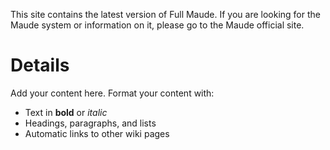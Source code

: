 This site contains the latest version of Full Maude. If you are looking for the Maude system or information on it, please go to the Maude official site.

# Details #

Add your content here.  Format your content with:
  * Text in **bold** or _italic_
  * Headings, paragraphs, and lists
  * Automatic links to other wiki pages